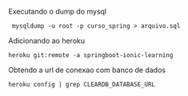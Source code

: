 Executando o dump do mysql

```
 mysqldump -u root -p curso_spring > arquivo.sql
``` 

Adicionando ao heroku

```
heroku git:remote -a springboot-ionic-learning
```

Obtendo a url de conexao com banco de dados 

```
heroku config | grep CLEARDB_DATABASE_URL
```